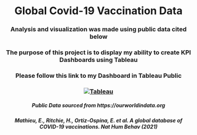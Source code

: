 <h1 align="center"> Global Covid-19 Vaccination Data </h1>
<h3 align="center"> Analysis and visualization was made using public data cited below </h3>
<h3 align="center"> The purpose of this project is to display my ability to create KPI Dashboards using Tableau </h3>

<h3 align="center">Please follow this link to my Dashboard in Tableau Public</h3>
<h3 align="center">
  
[![Tableau](https://img.shields.io/badge/-Vaccination_Tracker-white?style=for-the-badge&logo=Tableau)](https://public.tableau.com/app/profile/grant.ram.parthasarathy/viz/Covid-19WolrdVaccineTracker/GlobalVaccineTracker) 
</h3>


<h5 align="center"> Public Data sourced from https://ourworldindata.org </h5>
<h5 align="center"> Mathieu, E., Ritchie, H., Ortiz-Ospina, E. et al. A global database of COVID-19 vaccinations. Nat Hum Behav (2021) </h5>
  
